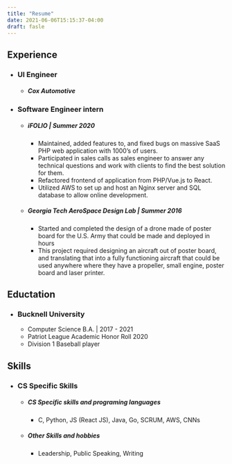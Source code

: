 ```yaml
---
title: "Resume"
date: 2021-06-06T15:15:37-04:00
draft: fasle
---
```

## Experience
- ### UI Engineer
    - ##### Cox Automotive
- ### Software Engineer intern
    - ##### iFOLIO | Summer 2020
        - Maintained, added features to, and fixed bugs on massive SaaS PHP web application with 1000’s of users.
        - Participated in sales calls as sales engineer to answer any technical questions and work with clients to find the best solution for them.
        - Refactored frontend of application from PHP/Vue.js to React.
        - Utilized AWS to set up and host an Nginx server and SQL database to allow online development.
    - ##### Georgia Tech AeroSpace Design Lab | Summer 2016
        - Started and completed the design of a drone made of poster board for the U.S. Army that could be made and deployed in hours
        - This project required designing an aircraft out of poster board, and translating that into a fully functioning aircraft that could be used anywhere where they have a propeller, small engine, poster board and laser printer.


## Eductation
- ### Bucknell University
    - Computer Science B.A. | 2017 - 2021
    - Patriot League Academic Honor Roll 2020
    - Division 1 Baseball player

## Skills
- ### CS Specific Skills
    - ##### CS Specific skills and programing languages​ 
        - C, Python, JS (React JS), Java, Go, SCRUM, AWS, CNNs
    - ##### Other Skills and hobbies​ 
        - Leadership, Public Speaking, Writing

